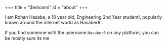 +++
title = "$whoami"
id = "about"
+++

I am Rohan Hasabe, a 18 year old, Engineering 2nd Year student!, popularly known around the internet world as Hasaber8 .

If you ﬁnd some­one with the user­name `Hasaber8` on any platform, you can be mostly sure its me
